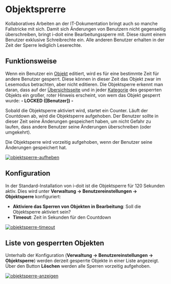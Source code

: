 # Objektsprerre

Kollaboratives Arbeiten an der IT-Dokumentation bringt auch so manche Fallstricke mit sich. Damit sich Änderungen von Benutzern nicht gegenseitig überschreiben, bringt i-doit eine Bearbeitungssperre mit. Diese räumt einem Benutzer exklusive Schreibrechte ein. Alle anderen Benutzer erhalten in der Zeit der Sperre lediglich Leserechte.

## Funktionsweise

Wenn ein Benutzer ein [Objekt](../grundlagen/struktur-it-dokumentation.md) editiert, wird es für eine bestimmte Zeit für andere Benutzer gesperrt. Diese können in dieser Zeit das Objekt zwar im Lesemodus betrachten, aber nicht editieren. Die Objektsperre erkennt man daran, dass auf der [Übersichtsseite](../grundlagen/struktur-it-dokumentation.md) und in jeder [Kategorie](../grundlagen/struktur-it-dokumentation.md) des gesperrten Objekts ein großer, roter Hinweis erscheint, von wem das Objekt gesperrt wurde: **- LOCKED ([Benutzer]) -**

Sobald die Objektsperre aktiviert wird, startet ein Counter. Läuft der Countdown ab, wird die Objektsperre aufgehoben. Der Benutzer sollte in dieser Zeit seine Änderungen gespeichert haben, um nicht Gefahr zu laufen, dass andere Benutzer seine Änderungen überschreiben (oder umgekehrt).

Die Objektsperre wird vorzeitig aufgehoben, wenn der Benutzer seine Änderungen gespeichert hat.

[![objektsperre-aufheben](../assets/images/de/effizientes-dokumentieren/objektsperre/1-os.png)](../assets/images/de/effizientes-dokumentieren/objektsperre/1-os.png)

## Konfiguration

In der Standard-Installation von i-doit ist die Objektsperre für 120 Sekunden aktiv. Dies wird unter **Verwaltung → Benutzereinstellungen → Objektsperre** konfiguriert:

-   **Aktiviere das Sperren von Objekten in Bearbeitung**: Soll die Objektsperre aktiviert sein?
-   **Timeout**: Zeit in Sekunden für den Countdown

[![objektsperre-timeout](../assets/images/de/effizientes-dokumentieren/objektsperre/2-os.png)](../assets/images/de/effizientes-dokumentieren/objektsperre/2-os.png)

## Liste von gesperrten Objekten

Unterhalb der Konfiguration (**Verwaltung → Benutzereinstellungen → Objektsperre**) werden derzeit gesperrte Objekte in einer Liste angezeigt. Über den Button **Löschen** werden alle Sperren vorzeitig aufgehoben.

[![objektsperre-anzeigen](../assets/images/de/effizientes-dokumentieren/objektsperre/3-os.png)](../assets/images/de/effizientes-dokumentieren/objektsperre/3-os.png)
